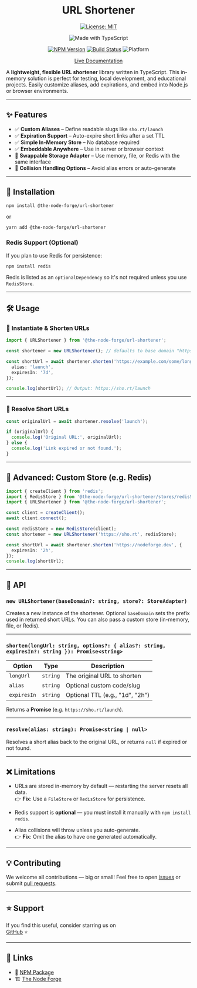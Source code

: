 <div align="center">

# URL Shortener

[![License: MIT](https://img.shields.io/badge/License-MIT-yellow.svg)](https://opensource.org/licenses/MIT)

![Made with TypeScript](https://img.shields.io/badge/Made%20with-TypeScript-007acc)

[![NPM Version](https://img.shields.io/npm/v/@the-node-forge/url-shortener)](https://www.npmjs.com/package/@the-node-forge/url-shortener)
[![Build Status](https://img.shields.io/github/actions/workflow/status/the-node-forge/url-shortener/ci.yaml?branch=main)](https://github.com/The-Node-Forge/url-shortener/actions)
![Platform](https://img.shields.io/badge/platform-node.js%20%7C%20browser-brightgreen)

[Live Documentation](https://the-node-forge.github.io/url-shortener/)

</div>

A **lightweight, flexible URL shortener** library written in TypeScript. This
in-memory solution is perfect for testing, local development, and educational
projects. Easily customize aliases, add expirations, and embed into Node.js or
browser environments.

---

## ✨ Features

- ✅ **Custom Aliases** – Define readable slugs like `sho.rt/launch`
- ✅ **Expiration Support** – Auto-expire short links after a set TTL
- ✅ **Simple In-Memory Store** – No database required
- ✅ **Embeddable Anywhere** – Use in server or browser context
- 🧩 **Swappable Storage Adapter** – Use memory, file, or Redis with the same
  interface
- 🔀 **Collision Handling Options** – Avoid alias errors or auto-generate

---

## 📆 Installation

```bash
npm install @the-node-forge/url-shortener
```

or

```bash
yarn add @the-node-forge/url-shortener
```

### Redis Support (Optional)

If you plan to use Redis for persistence:

```bash
npm install redis
```

Redis is listed as an `optionalDependency` so it's not required unless you use
`RedisStore`.

---

## 🛠️ Usage

### 🌟 Instantiate & Shorten URLs

```ts
import { URLShortener } from '@the-node-forge/url-shortener';

const shortener = new URLShortener(); // defaults to base domain "https://sho.rt"

const shortUrl = await shortener.shorten('https://example.com/some/long/path', {
  alias: 'launch',
  expiresIn: '7d',
});

console.log(shortUrl); // Output: https://sho.rt/launch
```

---

### 🔀 Resolve Short URLs

```ts
const originalUrl = await shortener.resolve('launch');

if (originalUrl) {
  console.log('Original URL:', originalUrl);
} else {
  console.log('Link expired or not found.');
}
```

---

## 🧪 Advanced: Custom Store (e.g. Redis)

```ts
import { createClient } from 'redis';
import { RedisStore } from '@the-node-forge/url-shortener/stores/redisStore';
import { URLShortener } from '@the-node-forge/url-shortener';

const client = createClient();
await client.connect();

const redisStore = new RedisStore(client);
const shortener = new URLShortener('https://sho.rt', redisStore);

const shortUrl = await shortener.shorten('https://nodeforge.dev', {
  expiresIn: '2h',
});
console.log(shortUrl);
```

---

## 🔮 API

### `new URLShortener(baseDomain?: string, store?: StoreAdapter)`

Creates a new instance of the shortener. Optional `baseDomain` sets the prefix used
in returned short URLs. You can also pass a custom store (in-memory, file, or Redis).

---

### `shorten(longUrl: string, options?: { alias?: string, expiresIn?: string }): Promise<string>`

| Option      | Type     | Description                     |
| ----------- | -------- | ------------------------------- |
| `longUrl`   | `string` | The original URL to shorten     |
| `alias`     | `string` | Optional custom code/slug       |
| `expiresIn` | `string` | Optional TTL (e.g., "1d", "2h") |

Returns a **Promise<string>** (e.g. `https://sho.rt/launch`).

---

### `resolve(alias: string): Promise<string | null>`

Resolves a short alias back to the original URL, or returns `null` if expired or not
found.

---

## ❌ Limitations

- URLs are stored in-memory by default — restarting the server resets all data.  
  👉 **Fix**: Use a `FileStore` or `RedisStore` for persistence.

- Redis support is **optional** — you must install it manually with
  `npm install redis`.

- Alias collisions will throw unless you auto-generate.  
  👉 **Fix**: Omit the alias to have one generated automatically.

---

## 💡 Contributing

We welcome all contributions — big or small! Feel free to open
[issues](https://github.com/The-Node-Forge/url-shortener/issues) or submit
[pull requests](https://github.com/The-Node-Forge/url-shortener/pulls).

---

## ⭐ Support

If you find this useful, consider starring us on  
[GitHub](https://github.com/The-Node-Forge/url-shortener) ⭐

---

## 🔗 Links

- 📆 [NPM Package](https://www.npmjs.com/package/@the-node-forge/url-shortener)
- 🏗 [The Node Forge](https://github.com/The-Node-Forge)
